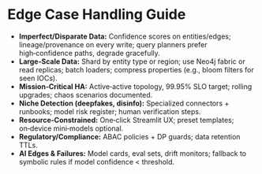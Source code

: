 # Edge Case Handling Guide

- **Imperfect/Disparate Data:** Confidence scores on entities/edges; lineage/provenance on every write; query planners prefer high‑confidence paths, degrade gracefully.
- **Large‑Scale Data:** Shard by entity type or region; use Neo4j fabric or read replicas; batch loaders; compress properties (e.g., bloom filters for seen IOCs).
- **Mission‑Critical HA:** Active‑active topology, 99.95% SLO target; rolling upgrades; chaos scenarios documented.
- **Niche Detection (deepfakes, disinfo):** Specialized connectors + runbooks; model risk register; human verification steps.
- **Resource‑Constrained:** One‑click Streamlit UX; preset templates; on‑device mini‑models optional.
- **Regulatory/Compliance:** ABAC policies + DP guards; data retention TTLs.
- **AI Edges & Failures:** Model cards, eval sets, drift monitors; fallback to symbolic rules if model confidence < threshold.